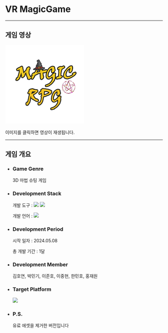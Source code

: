 # VR MagicGame

<hr>
<h2 id="Play">게임 영상</h2>
<a href="https://www.youtube.com/watch?v=bVare93uV2U">
    <img src="https://github.com/hongjaewon62/VRMagicGame/blob/main/Assets/logo.png" width="50%" height="50%"/>
</a>
<p>이미지를 클릭하면 영상이 재생됩니다.</p>

<hr>
<h2 id="Outline">게임 개요</h2>
<ul>
    <li>
        <h3>Game Genre</h3>
        3D 마법 슈팅 게임
    </li> 
    <li>
        <h3>Development Stack</h3>
        <p>개발 도구 : <img src="https://img.shields.io/badge/VisualStudio-5C2D91?style=flat&logo=VisualStudio&logoColor=white"/> <img src="https://img.shields.io/badge/Unity-000000?style=flat&logo=unity&logoColor=white"/></p>
        <p>개발 언어 : <img src="https://img.shields.io/badge/C%23-239120?style=flat&logo=csharp&logoColor=white"/></p>
    </li>
    <li>
        <h3>Development Period</h3>
        <p>시작 일자 : 2024.05.08</p>
        <p>총 개발 기간 : 1달</p>
    </li>
    <li>
        <h3>Development Member</h3>
        김호연, 박민기, 이준호, 이중현, 한민호, 홍재원
    </li>
    <li>
        <h3>Target Platform</h3>
        <img src="https://img.shields.io/badge/Oculus-1C1E20?style=flat&logo=oculus&logoColor=white"/>
    </li>
    <li>
        <h3>P.S.</h3>
        <p>유료 에셋을 제거한 버전입니다</p>
    </li>
</ul>
